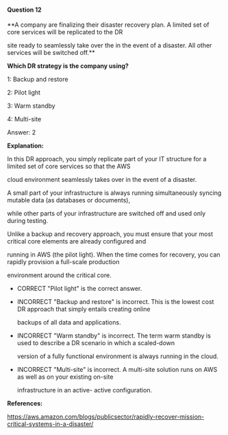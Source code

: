 #### Question  12


**A company are finalizing their disaster recovery plan. A limited set of core services will be replicated to the DR

site ready to seamlessly take over the in the event of a disaster. All other services will be switched off.**


**Which DR strategy is the company using?**


1: Backup and restore


2: Pilot light


3: Warm standby


4: Multi-site


Answer: 2


**Explanation:**


In this DR approach, you simply replicate part of your IT structure for a limited set of core services so that the AWS

cloud environment seamlessly takes over in the event of a disaster.


A small part of your infrastructure is always running simultaneously syncing mutable data (as databases or documents),

while other parts of your infrastructure are switched off and used only during testing.


Unlike a backup and recovery approach, you must ensure that your most critical core elements are already configured and

running in AWS (the pilot light). When the time comes for recovery, you can rapidly provision a full-scale production

environment around the critical core.


- CORRECT "Pilot light" is the correct answer.


- INCORRECT "Backup and restore" is incorrect. This is the lowest cost DR approach that simply entails creating online

  backups of all data and applications.


- INCORRECT "Warm standby" is incorrect. The term warm standby is used to describe a DR scenario in which a scaled-down

  version of a fully functional environment is always running in the cloud.


- INCORRECT "Multi-site" is incorrect. A multi-site solution runs on AWS as well as on your existing on-site

  infrastructure in an active- active configuration.


**References:**


https://aws.amazon.com/blogs/publicsector/rapidly-recover-mission-critical-systems-in-a-disaster/

